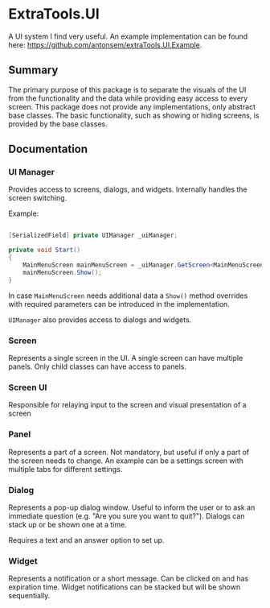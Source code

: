 # ExtraTools.UI

A UI system I find very useful. An example implementation can be found here:
https://github.com/antonsem/extraTools.UI.Example.

## Summary

The primary purpose of this package is to separate the visuals of the UI from the functionality
and the data while providing easy access to every screen. This package does not provide
any implementations, only abstract base classes. The basic functionality, such as showing
or hiding screens, is provided by the base classes.

## Documentation

### UI Manager

Provides access to screens, dialogs, and widgets. Internally handles the screen
switching.

Example:

```csharp

[SerializedField] private UIManager _uiManager;

private void Start()
{
    MainMenuScreen mainMenuScreen = _uiManager.GetScreen<MainMenuScreen>();
    mainMenuScreen.Show();
}
```

In case `MainMenuScreen` needs additional data a `Show()` method overrides with required
parameters can be introduced in the implementation.

`UIManager` also provides access to dialogs and widgets.

### Screen

Represents a single screen in the UI. A single screen can have multiple panels. Only
child classes can have access to panels.

### Screen UI

Responsible for relaying input to the screen and visual presentation of a screen

### Panel

Represents a part of a screen. Not mandatory, but useful if only a part of the screen needs
to change. An example can be a settings screen with multiple tabs for different settings.

### Dialog

Represents a pop-up dialog window. Useful to inform the user or to ask an immediate
question (e.g. "Are you sure you want to quit?"). Dialogs can stack up or be shown one at
a time.

Requires a text and an answer option to set up.

### Widget

Represents a notification or a short message. Can be clicked on and has expiration time.
Widget notifications can be stacked but will be shown sequentially.
